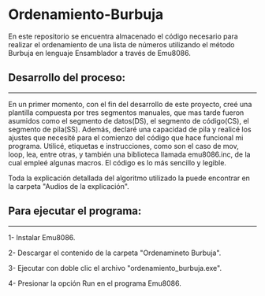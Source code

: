 # Ordenamiento-Burbuja
En este repositorio se encuentra almacenado el código necesario para realizar el ordenamiento de una lista de números utilizando el método Burbuja en lenguaje Ensamblador a través de Emu8086.


## Desarrollo del proceso:
***
En un primer momento, con el fin del desarrollo de este proyecto, creé una plantilla compuesta por tres segmentos manuales, que mas tarde fueron asumidos como el segmento de datos(DS), el segmento de código(CS), el segmento de pila(SS). Además, declaré una capacidad de pila y realicé los ajustes que necesité para el comienzo del código que hace funcional mi programa. Utilicé, etiquetas e instrucciones, como son el caso de mov, loop, lea, entre otras, y también una biblioteca llamada emu8086.inc, de la cual empleé algunas macros. El código es lo más sencillo y legible.

Toda la explicación detallada del algoritmo utilizado la puede encontrar en la carpeta "Audios de la explicación".


## Para ejecutar el programa:
***
1- Instalar Emu8086.

2- Descargar el contenido de la carpeta "Ordenamineto Burbuja".

3- Ejecutar con doble clic el archivo "ordenamiento_burbuja.exe".

4- Presionar la opción Run en el programa Emu8086.
